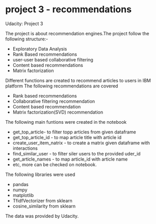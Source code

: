 
# project 3 - recommendations
Udacity: Project 3

The project is about recommendation engines.The project follow the following structure:-
- Exploratory Data Analysis
- Rank Based recommendations
- user-user based collaborative filtering
- Content based recommendations
- Matrix factorization

Different functions are created to recommend articles to users in IBM platform
The following recommendations are covered
* Rank based recommendations
* Collaborative filtering recommendation
* Content based recommendation
* Matrix factorization(SVD) recommendation

The following main funtions were created in the notebook
* get_top_article- to filter topp articles from given dataframe
* get_top_article_id - to map article title with article id
* create_user_item_natrix - to create a matrix given dataframe with interactions
* find_similar_user - to filter siler users to the provided uder_id
* get_article_names - to map article_id with article name
* etc, more can be checked on notebook.

The following libraries were used
* pandas
* numpy
* matplotlib
* TfidfVectorizer from sklearn
* cosine_similarity from sklearn

The data was provided by Udacity.
